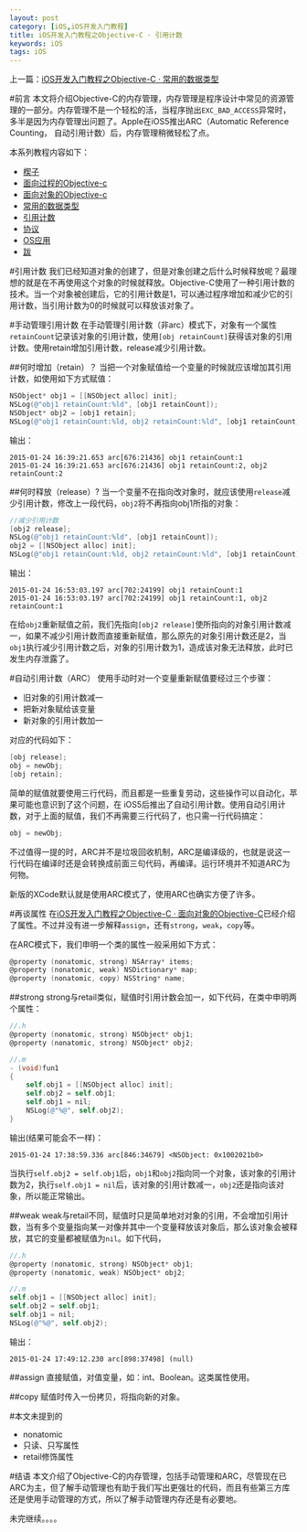 ```yaml
---
layout: post
category: [iOS,iOS开发入门教程]
title: iOS开发入门教程之Objective-C · 引用计数
keywords: iOS
tags: iOS
---
```


上一篇：[iOS开发入门教程之Objective-C · 常用的数据类型](http://zh.5long.me/2015/learning-ios-oc-3/)

#前言
本文将介绍Objective-C的内存管理，内存管理是程序设计中常见的资源管理的一部分。内存管理不是一个轻松的活，当程序抛出`EXC_BAD_ACCESS`异常时，多半是因为内存管理出问题了。Apple在iOS5推出ARC（Automatic Reference Counting， 自动引用计数）后，内存管理稍微轻松了点。

本系列教程内容如下：

*  [楔子](http://zh.5long.me/2014/learning-ios-preface/)
*  [面向过程的Objective-c](http://zh.5long.me/2014/learning-ios-oc-1/)
*  [面向对象的Objective-c](http://zh.5long.me/2014/learning-ios-oc-2/)
*  [常用的数据类型](http://zh.5long.me/2015/learning-ios-oc-3/)
*  [引用计数](http://zh.5long.me/2015/learning-ios-oc-4/)
*  [协议](http://zh.5long.me/2015/learning-ios-oc-5/)
*  [OS应用](http://zh.5long.me/2015/ios-first-app/)
* [跋](http://zh.5long.me/2015/ios-epilogue/)

#引用计数
我们已经知道对象的创建了，但是对象创建之后什么时候释放呢？最理想的就是在不再使用这个对象的时候就释放。Objective-C使用了一种引用计数的技术。当一个对象被创建后，它的引用计数是1，可以通过程序增加和减少它的引用计数，当引用计数为0的时候就可以释放该对象了。

<!--more-->

#手动管理引用计数
在手动管理引用计数（非arc）模式下，对象有一个属性`retainCount`记录该对象的引用计数，使用`[obj retainCount]`获得该对象的引用计数。使用retain增加引用计数，release减少引用计数。

##何时增加（retain）？
当把一个对象赋值给一个变量的时候就应该增加其引用计数，如使用如下方式赋值：


```objective-c
NSObject* obj1 = [[NSObject alloc] init];
NSLog(@"obj1 retainCount:%ld", [obj1 retainCount]);
NSObject* obj2 = [obj1 retain];
NSLog(@"obj1 retainCount:%ld, obj2 retainCount:%ld", [obj1 retainCount], [obj2 retainCount]);
```

输出：


```
2015-01-24 16:39:21.653 arc[676:21436] obj1 retainCount:1
2015-01-24 16:39:21.653 arc[676:21436] obj1 retainCount:2, obj2 retainCount:2
```

##何时释放（release）?
当一个变量不在指向改对象时，就应该使用`release`减少引用计数，修改上一段代码，`obj2`将不再指向obj1所指的对象：

```objective-c
//减少引用计数
[obj2 release];
NSLog(@"obj1 retainCount:%ld", [obj1 retainCount]);
obj2 = [[NSObject alloc] init];
NSLog(@"obj1 retainCount:%ld, obj2 retainCount:%ld", [obj1 retainCount], [obj2 retainCount]);
```

输出：

```
2015-01-24 16:53:03.197 arc[702:24199] obj1 retainCount:1
2015-01-24 16:53:03.197 arc[702:24199] obj1 retainCount:1, obj2 retainCount:1
```

在给`obj2`重新赋值之前，我们先指向`[obj2 release]`使所指向的对象引用计数减一，如果不减少引用计数而直接重新赋值，那么原先的对象引用计数还是2，当`obj1`执行减少引用计数之后，对象的引用计数为1，造成该对象无法释放，此时已发生内存泄露了。


#自动引用计数（ARC）
使用手动时对一个变量重新赋值要经过三个步骤：

*  旧对象的引用计数减一
*  把新对象赋给该变量
*  新对象的引用计数加一

对应的代码如下：

```objective-c
[obj release];
obj = newObj;
[obj retain];
```

简单的赋值就要使用三行代码，而且都是一些重复劳动，这些操作可以自动化，苹果可能也意识到了这个问题，在 iOS5后推出了自动引用计数。使用自动引用计数，对于上面的赋值，我们不再需要三行代码了，也只需一行代码搞定：

```objective-c
obj = newObj;
```

不过值得一提的时，ARC并不是垃圾回收机制，ARC是编译级的，也就是说这一行代码在编译时还是会转换成前面三句代码，再编译。运行环境并不知道ARC为何物。

新版的XCode默认就是使用ARC模式了，使用ARC也确实方便了许多。

#再谈属性
在[iOS开发入门教程之Objective-C · 面向对象的Objective-C](http://zh.5long.me/2014/learning-ios-oc-2/)已经介绍了属性。不过并没有进一步解释`assign`，还有`strong`，`weak`，`copy`等。

在ARC模式下，我们申明一个类的属性一般采用如下方式：

```objective-c
@property (nonatomic, strong) NSArray* items;
@property (nonatomic, weak) NSDictionary* map;
@property (nonatomic, copy) NSString* name;
```

##strong
strong与retail类似，赋值时引用计数会加一，如下代码，在类中申明两个属性：

```objective-c
//.h
@property (nonatomic, strong) NSObject* obj1;
@property (nonatomic, strong) NSObject* obj2;

//.m
- (void)fun1
{
    self.obj1 = [[NSObject alloc] init];
    self.obj2 = self.obj1;
    self.obj1 = nil;
    NSLog(@"%@", self.obj2);
}
```

输出(结果可能会不一样)：
```
2015-01-24 17:38:59.336 arc[846:34679] <NSObject: 0x1002021b0>
```

当执行`self.obj2 = self.obj1`后，`obj1`和`obj2`指向同一个对象，该对象的引用计数为2，执行`self.obj1 = nil`后，该对象的引用计数减一，`obj2`还是指向该对象，所以能正常输出。

##weak
weak与retail不同，赋值时只是简单地对对象的引用，不会增加引用计数，当有多个变量指向某一对像并其中一个变量释放该对象后，那么该对象会被释放，其它的变量都被赋值为`nil`。如下代码，


```objective-c
//.h
@property (nonatomic, strong) NSObject* obj1;
@property (nonatomic, weak) NSObject* obj2;

//.m
self.obj1 = [[NSObject alloc] init];
self.obj2 = self.obj1;
self.obj1 = nil;
NSLog(@"%@", self.obj2);
```

输出：


```
2015-01-24 17:49:12.230 arc[898:37498] (null)
```

##assign
直接赋值，对值变量，如：int、Boolean。这类属性使用。

##copy
赋值时传入一份拷贝，将指向新的对象。

#本文未提到的
*  nonatomic
*  只读、只写属性
*  retail修饰属性

#结语
本文介绍了Objective-C的内存管理，包括手动管理和ARC，尽管现在已ARC为主，但了解手动管理也有助于我们写出更强壮的代码，而且有些第三方库还是使用手动管理的方式，所以了解手动管理内存还是有必要地。

未完继续。。。。
